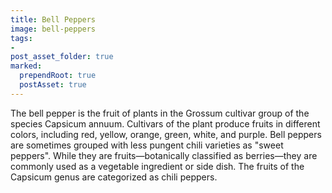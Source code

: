 ```yaml
---
title: Bell Peppers
image: bell-peppers
tags:
- 
post_asset_folder: true
marked:
  prependRoot: true
  postAsset: true
---
```

The bell pepper is the fruit of plants in the Grossum cultivar group of the species Capsicum annuum. Cultivars of the plant produce fruits in different colors, including red, yellow, orange, green, white, and purple. Bell peppers are sometimes grouped with less pungent chili varieties as "sweet peppers". While they are fruits—botanically classified as berries—they are commonly used as a vegetable ingredient or side dish. The fruits of the Capsicum genus are categorized as chili peppers.